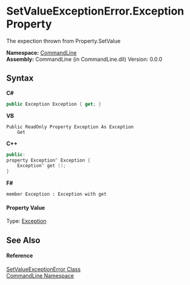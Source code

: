 # SetValueExceptionError.Exception Property 
 

The expection thrown from Property.SetValue

**Namespace:**&nbsp;<a href="N_CommandLine">CommandLine</a><br />**Assembly:**&nbsp;CommandLine (in CommandLine.dll) Version: 0.0.0

## Syntax

**C#**<br />
``` C#
public Exception Exception { get; }
```

**VB**<br />
``` VB
Public ReadOnly Property Exception As Exception
	Get
```

**C++**<br />
``` C++
public:
property Exception^ Exception {
	Exception^ get ();
}
```

**F#**<br />
``` F#
member Exception : Exception with get

```


#### Property Value
Type: <a href="https://docs.microsoft.com/dotnet/api/system.exception" target="_blank">Exception</a>

## See Also


#### Reference
<a href="T_CommandLine_SetValueExceptionError">SetValueExceptionError Class</a><br /><a href="N_CommandLine">CommandLine Namespace</a><br />
